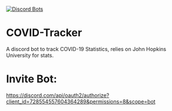 [![Discord Bots](https://top.gg/api/widget/728554557604364289.svg)](https://top.gg/bot/728554557604364289)
# COVID-Tracker
A discord bot to track COVID-19 Statistics, relies on John Hopkins University for stats.

# Invite Bot:
https://discord.com/api/oauth2/authorize?client_id=728554557604364289&permissions=8&scope=bot
